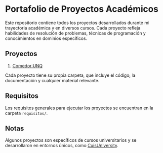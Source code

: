 # Portafolio de Proyectos Académicos

Este repositorio contiene todos los proyectos desarrollados durante mi trayectoria académica y en diversos cursos. Cada proyecto refleja habilidades de resolución de problemas, técnicas de programación y conocimientos en dominios específicos.

## Proyectos

1. [Comedor UNQ](Proyecto1-ComedorUNQ)

Cada proyecto tiene su propia carpeta, que incluye el código, la documentación y cualquier material relevante.

## Requisitos

Los requisitos generales para ejecutar los proyectos se encuentran en la carpeta `requisitos/`.

## Notas

Algunos proyectos son específicos de cursos universitarios y se desarrollaron en entornos únicos, como [CuisUniversity](https://sites.google.com/view/cuis-university/descargas).
